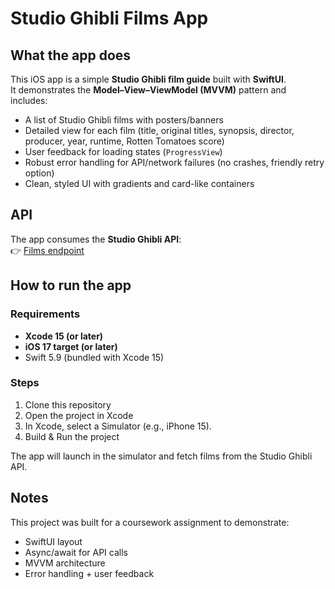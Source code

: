 # Studio Ghibli Films App

## What the app does
This iOS app is a simple **Studio Ghibli film guide** built with **SwiftUI**.  
It demonstrates the **Model–View–ViewModel (MVVM)** pattern and includes:

- A list of Studio Ghibli films with posters/banners
- Detailed view for each film (title, original titles, synopsis, director, producer, year, runtime, Rotten Tomatoes score)
- User feedback for loading states (`ProgressView`)
- Robust error handling for API/network failures (no crashes, friendly retry option)
- Clean, styled UI with gradients and card-like containers

## API
The app consumes the **Studio Ghibli API**:  
👉 [Films endpoint](https://ghibliapi.vercel.app/films)

## How to run the app

### Requirements
- **Xcode 15 (or later)**
- **iOS 17 target (or later)**
- Swift 5.9 (bundled with Xcode 15)

### Steps
1. Clone this repository
2. Open the project in Xcode
3. In Xcode, select a Simulator (e.g., iPhone 15).
4. Build & Run the project

The app will launch in the simulator and fetch films from the Studio Ghibli API.

## Notes
This project was built for a coursework assignment to demonstrate:
- SwiftUI layout
- Async/await for API calls
- MVVM architecture
- Error handling + user feedback
